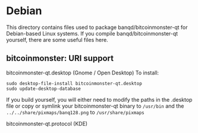 
Debian
====================
This directory contains files used to package banqd/bitcoinmonster-qt
for Debian-based Linux systems. If you compile banqd/bitcoinmonster-qt yourself, there are some useful files here.

## bitcoinmonster: URI support ##


bitcoinmonster-qt.desktop  (Gnome / Open Desktop)
To install:

	sudo desktop-file-install bitcoinmonster-qt.desktop
	sudo update-desktop-database

If you build yourself, you will either need to modify the paths in
the .desktop file or copy or symlink your bitcoinmonster-qt binary to `/usr/bin`
and the `../../share/pixmaps/banq128.png` to `/usr/share/pixmaps`

bitcoinmonster-qt.protocol (KDE)

